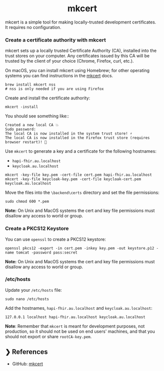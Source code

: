 <h1 align="center">mkcert</h1>

mkcert is a simple tool for making locally-trusted development certificates. It requires no configuration.

### Create a certificate authority with mkcert

mkcert sets up a locally trusted Certificate Authority (CA), installed into the trust stores on your computer. 
Any certificates issued by this CA will be trusted by the client of your choice (Chrome, Firefox, curl, etc.).

On macOS, you can install mkcert using Homebrew; for other operating systems you can find instructions in the 
[mkcert](https://github.com/FiloSottile/mkcert) docs.

```
brew install mkcert nss
# nss is only needed if you are using Firefox
```

Create and install the certificate authority:

```
mkcert -install
```

You should see something like::

```
Created a new local CA 💥
Sudo password:
The local CA is now installed in the system trust store! ⚡️
The local CA is now installed in the Firefox trust store (requires browser restart)! 🦊
```

Use `mkcert` to generate a key and a certificate for the following hostnames:
- `hapi-fhir.au.localhost`
- `keycloak.au.localhost`

```
mkcert -key-file key.pem -cert-file cert.pem hapi-fhir.au.localhost
mkcert -key-file keycloak-key.pem -cert-file keycloak-cert.pem keycloak.au.localhost
```

Move the files into the `\backend\certs` directory and set the file permissions:

```
sudo chmod 600 *.pem
```

**Note:** On Unix and MacOS systems the cert and key file permissions must disallow any access to world or group.

### Create a PKCS12 Keystore

You can use `openssl` to create a PKCS12 keystore:

```
openssl pkcs12 -export -in cert.pem -inkey key.pem -out keystore.p12 -name tomcat -password pass:secret
```

**Note:** On Unix and MacOS systems the cert and key file permissions must disallow any access to world or group.

### /etc/hosts

Update your `/etc/hosts` file:

```
sudo nano /etc/hosts
```

Add the hostnames, `hapi-fhir.au.localhost` and `keycloak.au.localhost`:

```
127.0.0.1 localhost hapi-fhir.au.localhost keycloak.au.localhost
```

**Note**: Remember that `mkcert` is meant for development purposes, not production, so it should not be used on end 
users' machines, and that you should not export or share `rootCA-key.pem`.

## ❯ References

* GitHub: [mkcert](https://github.com/FiloSottile/mkcert)
